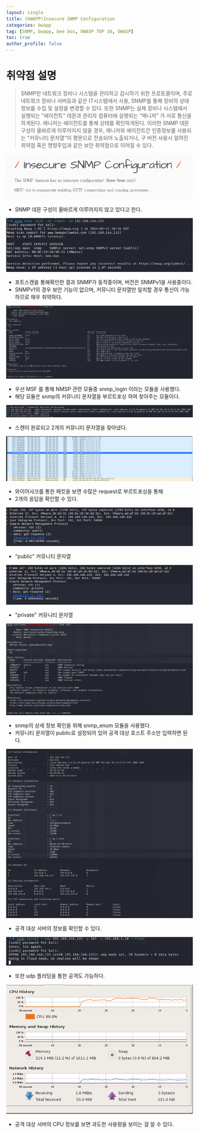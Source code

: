 ```yaml
---
layout: single
title: (bWAPP)Insecure SNMP Configuration
categories: bwapp
tag: [SNMP, bwapp, bee box, OWASP TOP 10, OWASP]
toc: true
author_profile: false
---
```


# 취약점 설명
> SNMP란 네트워크 장비나 시스템을 관리하고 감시하기 위한 프로토콜이며, 주로 네트워크 장비나 서버등과 같은 IT시스템에서 사용, SNMP를 통해 장비의 상태정보를 수집 및 설정을 변경할 수 있다. 또한 SNMP는 실제 장비나 시스템에서 실행되는 "에이전트" 데몬과 관리자 컴퓨터에 실행되는 "메니저" 가 서로 통신을 하게된다. 매니저는 에이전트를 통해 상태를 확인하게된다. 이러한 SNMP 데몬 구성이 올바르게 이루어지지 않을 경우, 메니저와 에이전트간 인증정보롤 사용되는 "커뮤니티 문자열"이 평문으로 전송되어 노출되거나, 구 버전 사용시 알려진 취약점 혹은 명령주입과 같은 보안 취약점으로 이어질 수 있다.

![그림 1-1](/assets/image/bwapp/Security%20Misconfiguration/Insecure%20SNMP%20Configuration/image.png)
- SNMP 데몬 구성이 올바르게 이루어지지 않고 있다고 한다.

![그림 1-2](/assets/image/bwapp/Security%20Misconfiguration/Insecure%20SNMP%20Configuration/image-1.png)
- 포트스캔을 통해확인한 결과 SNMP가 동작중이며, 버전은 SNMPv1을 사용중이다.
- SNMPv1의 경우 보안 기능이 없으며, 커뮤니티 문자열만 일치할 경우 통신이 가능하므로 매우 취약하다.

![그림 1-3](/assets/image/bwapp/Security%20Misconfiguration/Insecure%20SNMP%20Configuration/image-2.png)
- 우선 MSF 를 통해 NMSP 관련 모듈중 snmp_login 이라는 모듈을 사용했다.
- 해당 모듈은 snmp의 커뮤니티 문자열을 부르트포싱 하여 찾아주는 모듈이다.

![그림 1-4](/assets/image/bwapp/Security%20Misconfiguration/Insecure%20SNMP%20Configuration/image-3.png)
- 스캔이 완료되고 2개의 커뮤니티 문자열을 찾아냈다.

![그림 1-5](/assets/image/bwapp/Security%20Misconfiguration/Insecure%20SNMP%20Configuration/image-4.png)
- 와이어샤크를 통한 패킷을 보면 수많은 request로 부르트포싱을 통해
- 2개의 응답을 확인할 수 있다.

![그림 1-6](/assets/image/bwapp/Security%20Misconfiguration/Insecure%20SNMP%20Configuration/image-5.png)
- "public" 커뮤니티 문자열

![그림 1-7](/assets/image/bwapp/Security%20Misconfiguration/Insecure%20SNMP%20Configuration/image-6.png)
- "private" 커뮤니티 문자열

![그림 1-8](/assets/image/bwapp/Security%20Misconfiguration/Insecure%20SNMP%20Configuration/image-7.png)
- snmp의 상세 정보 확인을 위해 snmp_enum 모듈을 사용했다.
- 커뮤니티 문자열이 public로 설정되어 있어 공격 대상 호스트 주소만 입력하면 된다. 

![그림 1-9](/assets/image/bwapp/Security%20Misconfiguration/Insecure%20SNMP%20Configuration/image-8.png)
- 공격 대상 서버의 정보를 확인할 수 있다.

![그림 1-10](/assets/image/bwapp/Security%20Misconfiguration/Insecure%20SNMP%20Configuration/image-9.png)
- 또한 udp 플러딩을 통한 공격도 가능하다.

![그림 1-11](/assets/image/bwapp/Security%20Misconfiguration/Insecure%20SNMP%20Configuration/image-10.png)
- 공격 대상 서버의 CPU 정보를 보면 과도한 사용량을 보이는 걸 알 수 있다.